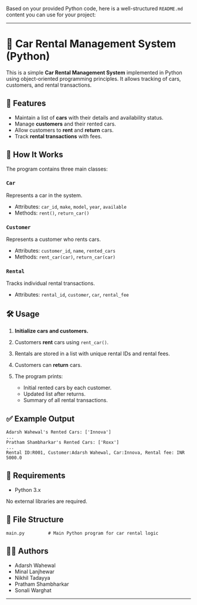 Based on your provided Python code, here is a well-structured `README.md` content you can use for your project:

---

# 🚗 Car Rental Management System (Python)

This is a simple **Car Rental Management System** implemented in Python using object-oriented programming principles. It allows tracking of cars, customers, and rental transactions.

## 📌 Features

* Maintain a list of **cars** with their details and availability status.
* Manage **customers** and their rented cars.
* Allow customers to **rent** and **return** cars.
* Track **rental transactions** with fees.

## 🧠 How It Works

The program contains three main classes:

### `Car`

Represents a car in the system.

* Attributes: `car_id`, `make`, `model`, `year`, `available`
* Methods: `rent()`, `return_car()`

### `Customer`

Represents a customer who rents cars.

* Attributes: `customer_id`, `name`, `rented_cars`
* Methods: `rent_car(car)`, `return_car(car)`

### `Rental`

Tracks individual rental transactions.

* Attributes: `rental_id`, `customer`, `car`, `rental_fee`

## 🛠 Usage

1. **Initialize cars and customers.**
2. Customers **rent** cars using `rent_car()`.
3. Rentals are stored in a list with unique rental IDs and rental fees.
4. Customers can **return** cars.
5. The program prints:

   * Initial rented cars by each customer.
   * Updated list after returns.
   * Summary of all rental transactions.

## ✅ Example Output

```
Adarsh Wahewal's Rented Cars: ['Innova']
...
Pratham Shambharkar's Rented Cars: ['Roxx']
...
Rental ID:R001, Customer:Adarsh Wahewal, Car:Innova, Rental fee: INR 5000.0
```

## 🔧 Requirements

* Python 3.x

No external libraries are required.

## 📂 File Structure

```
main.py         # Main Python program for car rental logic
```

## 👨‍💻 Authors

* Adarsh Wahewal
* Minal Lanjhewar
* Nikhil Tadayya
* Pratham Shambharkar
* Sonali Warghat

---

